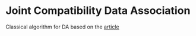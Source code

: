 # Joint Compatibility Data Association

Classical algorithm for DA based on the [article](https://ieeexplore.ieee.org/abstract/document/976019)
